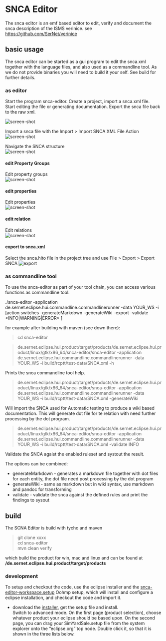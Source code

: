 # SNCA Editor

The snca editor is an emf based editor to edit, verify and document the snca description of the ISMS verinice. see https://github.com/SerNet/verinice

## basic usage

The snca editor can be started as a gui program to edit the snca.xml together with the language files, and also used as a commandline tool. As we do not provide binaries you will need to build it your self. See build for further details.


### as editor

Start the program snca-editor. Create a project, import a snca.xml file.  
Start editing the file or generating documentation. Export the snca file back to the raw xml.

![screen-shot](build/etc/images/snca-screen.png)

Import a snca file with the Import > Import SNCA XML File Action  
![screen-shot](build/etc/images/import-snca.png)  

Navigate the SNCA structure  
![screen-shot](build/etc/images/snca-scructure.png)  

#### edit Property Groups

Edit property groups  
![screen-shot](build/etc/images/property-group.png) 

#### edit properties

Edit properties  
![screen-shot](build/etc/images/property-1.png) 

#### edit relation

Edit relations  
![screen-shot](build/etc/images/relation.png) 


#### export to snca.xml

Select the snca.hito file in the project tree and use File > Export > Export SNCA
![export](build/etc/images/export.png) 



### as commandline tool

To use the snca-editor as part of your tool chain, you can access various functions as commandline tool.

./snca-editor  -application de.sernet.eclipse.hui.commandline.commandlinerunner -data YOUR_WS  -i <the snca.xml> [action switches -generateMarkdown -generateWiki -export -validate <INFO|WARNING|ERROR> ]

for example after building with maven (see down there):

> cd snca-editor  

> de.sernet.eclipse.hui.product/target/products/de.sernet.eclipse.hui.product/linux/gtk/x86_64/snca-editor/snca-editor  -application de.sernet.eclipse.hui.commandline.commandlinerunner -data YOUR_WS -i build/rcptt/test-data/SNCA.xml -h

Prints the snca commandline tool help.

> de.sernet.eclipse.hui.product/target/products/de.sernet.eclipse.hui.product/linux/gtk/x86_64/snca-editor/snca-editor  -application de.sernet.eclipse.hui.commandline.commandlinerunner -data YOUR_WS -i build/rcptt/test-data/SNCA.xml -generateWiki  

Will import the SNCA used for Automatic testing to produce a wiki based documentation. This will generate dot file for te relation with need further processing by the dot program.

> de.sernet.eclipse.hui.product/target/products/de.sernet.eclipse.hui.product/linux/gtk/x86_64/snca-editor/snca-editor  -application de.sernet.eclipse.hui.commandline.commandlinerunner -data YOUR_WS -i build/rcptt/test-data/SNCA.xml -validate INFO

Validate the SNCA agaist the enabled ruleset and systout the result.

The options can be combined: 

* generateMarkdown - generates a markdown file together with dot files for each entity, the dot file need post processing by the dot program
* generateWiki - same as markdown but in wiki syntax, use markdown and pandoc for transforming
* validate - validate the snca against the defined rules and print the findings to sysout



## build

The SCNA Editor is build with tycho and maven


> git clone xxxx  
> cd snca-editor  
> mvn clean verify  

which build the product for win, mac and linux 
and can be found at  __/de.sernet.eclipse.hui.product/target/products__


### development

To setup and checkout the code, use the eclipse installer and the [snca-editor-workspace.setup](https://raw.githubusercontent.com/UrsZeidler/snca-editor/master/de.sernet.eclipse.hui.parent/build/etc/ide/snca-editor-workspace.setup) Oohmp setup, which will install and configure a eclipse installation, and checkout the code and import it.

* download the [installer](https://wiki.eclipse.org/Eclipse_Installer), get the setup file and install.  
Switch to advanced mode. On the first page (product selection), choose whatever product your eclipse should be based upon. On the second page, you can drag your SimYardSale.setup file from the system explorer onto the “eclipse.org” top node. Double click it, so that it is shown in the three lists below.


